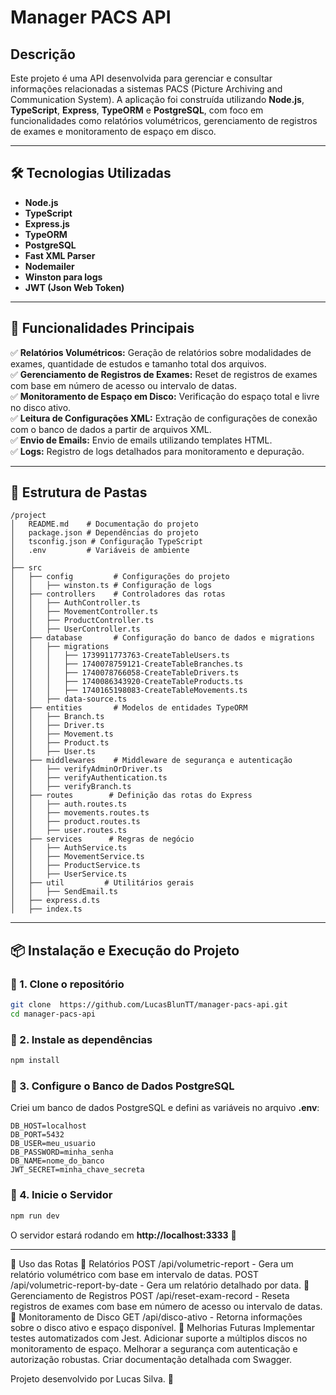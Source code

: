 # Manager PACS API

## Descrição
Este projeto é uma API desenvolvida para gerenciar e consultar informações relacionadas a sistemas PACS (Picture Archiving and Communication System). A aplicação foi construída utilizando **Node.js**, **TypeScript**, **Express**, **TypeORM** e **PostgreSQL**, com foco em funcionalidades como relatórios volumétricos, gerenciamento de registros de exames e monitoramento de espaço em disco.

---

## 🛠 Tecnologias Utilizadas
- **Node.js**
- **TypeScript**
- **Express.js**
- **TypeORM**
- **PostgreSQL**
- **Fast XML Parser**
- **Nodemailer**
- **Winston para logs**
- **JWT (Json Web Token)**

---

## 📌 Funcionalidades Principais

✅ **Relatórios Volumétricos:** Geração de relatórios sobre modalidades de exames, quantidade de estudos e tamanho total dos arquivos.  
✅ **Gerenciamento de Registros de Exames:** Reset de registros de exames com base em número de acesso ou intervalo de datas.  
✅ **Monitoramento de Espaço em Disco:** Verificação do espaço total e livre no disco ativo.  
✅ **Leitura de Configurações XML:** Extração de configurações de conexão com o banco de dados a partir de arquivos XML.  
✅ **Envio de Emails:** Envio de emails utilizando templates HTML.  
✅ **Logs:** Registro de logs detalhados para monitoramento e depuração.  

---

## 📂 Estrutura de Pastas
```
/project
│   README.md    # Documentação do projeto
│   package.json # Dependências do projeto
│   tsconfig.json # Configuração TypeScript
│   .env         # Variáveis de ambiente
│
├── src
│   ├── config         # Configurações do projeto
│   │   ├── winston.ts # Configuração de logs
│   ├── controllers    # Controladores das rotas
│   │   ├── AuthController.ts
│   │   ├── MovementController.ts
│   │   ├── ProductController.ts
│   │   ├── UserController.ts
│   ├── database       # Configuração do banco de dados e migrations
│   │   ├── migrations
│   │   │   ├── 1739911773763-CreateTableUsers.ts
│   │   │   ├── 1740078759121-CreateTableBranches.ts
│   │   │   ├── 1740078766058-CreateTableDrivers.ts
│   │   │   ├── 1740086343920-CreateTableProducts.ts
│   │   │   ├── 1740165198083-CreateTableMovements.ts
│   │   ├── data-source.ts
│   ├── entities       # Modelos de entidades TypeORM
│   │   ├── Branch.ts
│   │   ├── Driver.ts
│   │   ├── Movement.ts
│   │   ├── Product.ts
│   │   ├── User.ts
│   ├── middlewares    # Middleware de segurança e autenticação
│   │   ├── verifyAdminOrDriver.ts
│   │   ├── verifyAuthentication.ts
│   │   ├── verifyBranch.ts
│   ├── routes        # Definição das rotas do Express
│   │   ├── auth.routes.ts
│   │   ├── movements.routes.ts
│   │   ├── product.routes.ts
│   │   ├── user.routes.ts
│   ├── services      # Regras de negócio
│   │   ├── AuthService.ts
│   │   ├── MovementService.ts
│   │   ├── ProductService.ts
│   │   ├── UserService.ts
│   ├── util         # Utilitários gerais
│   │   ├── SendEmail.ts
│   ├── express.d.ts
│   ├── index.ts
```

---

## 📦 Instalação e Execução do Projeto

### 🔹 1. Clone o repositório
```sh
git clone  https://github.com/LucasBlunTT/manager-pacs-api.git
cd manager-pacs-api
```

### 🔹 2. Instale as dependências
```sh
npm install
```
### 🔹 3. Configure o Banco de Dados PostgreSQL
Criei um banco de dados PostgreSQL e defini as variáveis no arquivo **.env**:
```
DB_HOST=localhost
DB_PORT=5432
DB_USER=meu_usuario
DB_PASSWORD=minha_senha
DB_NAME=nome_do_banco
JWT_SECRET=minha_chave_secreta
```

### 🔹 4. Inicie o Servidor
```sh
npm run dev
```
O servidor estará rodando em **http://localhost:3333** 🚀

---

🔹 Uso das Rotas
📌 Relatórios
POST /api/volumetric-report - Gera um relatório volumétrico com base em intervalo de datas.
POST /api/volumetric-report-by-date - Gera um relatório detalhado por data.
📌 Gerenciamento de Registros
POST /api/reset-exam-record - Reseta registros de exames com base em número de acesso ou intervalo de datas.
📌 Monitoramento de Disco
GET /api/disco-ativo - Retorna informações sobre o disco ativo e espaço disponível.
🚀 Melhorias Futuras
Implementar testes automatizados com Jest.
Adicionar suporte a múltiplos discos no monitoramento de espaço.
Melhorar a segurança com autenticação e autorização robustas.
Criar documentação detalhada com Swagger.

Projeto desenvolvido por Lucas Silva. 🎯
